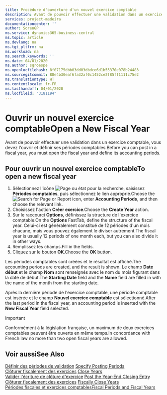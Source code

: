 ```yaml
---
title: Procédure d'ouverture d'un nouvel exercice comptable
description: Avant de pouvoir effectuer une validation dans un exercice comptable, vous devez l'ouvrir et définir ses périodes comptables.
services: project-madeira
documentationcenter: ''
author: SorenGP
ms.service: dynamics365-business-central
ms.topic: article
ms.devlang: na
ms.tgt_pltfrm: na
ms.workload: na
ms.search.keywords: ''
ms.date: 04/01/2020
ms.author: sgroespe
ms.openlocfilehash: 8f07175dbb03dd03dbdce6d1b55370e078b24483
ms.sourcegitcommit: 88e4b30eaf6fa32af0c1452ce2f85ff1111c75e2
ms.translationtype: HT
ms.contentlocale: fr-FR
ms.lasthandoff: 04/01/2020
ms.locfileid: "3181194"
---
```

# <a name="open-a-new-fiscal-year"></a><span data-ttu-id="8837e-103">Ouvrir un nouvel exercice comptable</span><span class="sxs-lookup"><span data-stu-id="8837e-103">Open a New Fiscal Year</span></span>
<span data-ttu-id="8837e-104">Avant de pouvoir effectuer une validation dans un exercice comptable, vous devez l'ouvrir et définir ses périodes comptables.</span><span class="sxs-lookup"><span data-stu-id="8837e-104">Before you can post in a fiscal year, you must open the fiscal year and define its accounting periods.</span></span>  

## <a name="to-open-a-new-fiscal-year"></a><span data-ttu-id="8837e-105">Pour ouvrir un nouvel exercice comptable</span><span class="sxs-lookup"><span data-stu-id="8837e-105">To open a new fiscal year</span></span>  

1.  <span data-ttu-id="8837e-106">Sélectionnez l'icône ![Page ou état pour la recherche](../../media/ui-search/search_small.png "Icône Page ou état pour la recherche"), saisissez **Périodes comptables**, puis sélectionnez le lien approprié.</span><span class="sxs-lookup"><span data-stu-id="8837e-106">Choose the ![Search for Page or Report](../../media/ui-search/search_small.png "Search for Page or Report icon") icon, enter **Accounting Periods**, and then choose the relevant link.</span></span>  
2.  <span data-ttu-id="8837e-107">Choisissez l'action **Créer exercice**.</span><span class="sxs-lookup"><span data-stu-id="8837e-107">Choose the **Create Year** action.</span></span>  
3.  <span data-ttu-id="8837e-108">Sur le raccourci **Options**, définissez la structure de l'exercice comptable.</span><span class="sxs-lookup"><span data-stu-id="8837e-108">On the **Options** FastTab, define the structure of the fiscal year.</span></span> <span data-ttu-id="8837e-109">Celui-ci est généralement constitué de 12 périodes d'un mois chacune, mais vous pouvez également le diviser autrement.</span><span class="sxs-lookup"><span data-stu-id="8837e-109">The fiscal year is usually 12 periods of one month each, but you can also divide it in other ways.</span></span>  
4.  <span data-ttu-id="8837e-110">Remplissez les champs.</span><span class="sxs-lookup"><span data-stu-id="8837e-110">Fill in the fields.</span></span>  
5.  <span data-ttu-id="8837e-111">Cliquez sur le bouton **OK**.</span><span class="sxs-lookup"><span data-stu-id="8837e-111">Choose the **OK** button.</span></span>  

<span data-ttu-id="8837e-112">Les périodes comptables sont créées et le résultat est affiché.</span><span class="sxs-lookup"><span data-stu-id="8837e-112">The accounting periods are created, and the result is shown.</span></span> <span data-ttu-id="8837e-113">Le champ **Date début** et le champ **Nom** sont renseignés avec le nom du mois figurant dans la date de début.</span><span class="sxs-lookup"><span data-stu-id="8837e-113">The **Starting Date** field and the **Name** field are filled in with the name of the month from the starting date.</span></span>  

<span data-ttu-id="8837e-114">Après la dernière période de l'exercice comptable, une période comptable est insérée et le champ **Nouvel exercice comptable** est sélectionné.</span><span class="sxs-lookup"><span data-stu-id="8837e-114">After the last period in the fiscal year, an accounting period is inserted with the **New Fiscal Year** field selected.</span></span>  

> [!IMPORTANT]  
>  <span data-ttu-id="8837e-115">Conformément à la législation française, un maximum de deux exercices comptables peuvent être ouverts en même temps.</span><span class="sxs-lookup"><span data-stu-id="8837e-115">In concordance with French law no more than two open fiscal years are allowed.</span></span>  

## <a name="see-also"></a><span data-ttu-id="8837e-116">Voir aussi</span><span class="sxs-lookup"><span data-stu-id="8837e-116">See Also</span></span>  
 <span data-ttu-id="8837e-117">[Définir des périodes de validation](how-to-specify-posting-periods.md) </span><span class="sxs-lookup"><span data-stu-id="8837e-117">[Specify Posting Periods](how-to-specify-posting-periods.md) </span></span>  
 <span data-ttu-id="8837e-118">[Clôturer fiscalement des exercices](how-to-close-years.md) </span><span class="sxs-lookup"><span data-stu-id="8837e-118">[Close Years](how-to-close-years.md) </span></span>  
 <span data-ttu-id="8837e-119">[Valider l'écriture de clôture d'exercice](how-to-post-the-year-end-closing-entry.md) </span><span class="sxs-lookup"><span data-stu-id="8837e-119">[Post the Year-End Closing Entry](how-to-post-the-year-end-closing-entry.md) </span></span>  
 <span data-ttu-id="8837e-120">[Clôturer fiscalement des exercices](how-to-fiscally-close-years.md) </span><span class="sxs-lookup"><span data-stu-id="8837e-120">[Fiscally Close Years](how-to-fiscally-close-years.md) </span></span>  
 [<span data-ttu-id="8837e-121">Périodes fiscales et exercices comptables</span><span class="sxs-lookup"><span data-stu-id="8837e-121">Fiscal Periods and Fiscal Years</span></span>](fiscal-periods-and-fiscal-years.md)
